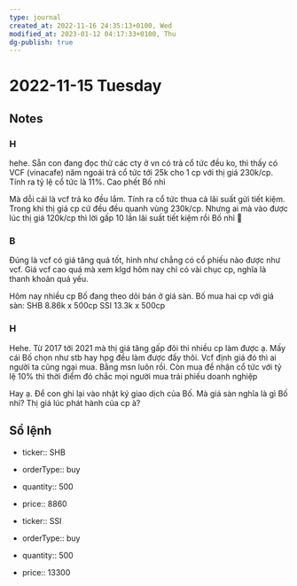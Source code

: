 ```yaml
---
type: journal
created_at: 2022-11-16 24:35:13+0100, Wed
modified_at: 2023-01-12 04:17:33+0100, Thu
dg-publish: true
---
```

# 2022-11-15 Tuesday

## Notes

### H

hehe. Sẵn con đang đọc thử các cty ở vn có trả cổ tức đều ko, thì thấy có VCF (vinacafe) năm ngoái trả cổ tức tới 25k cho 1 cp với thị giá 230k/cp. Tính ra tỷ lệ cổ tức là 11%. Cao phết Bố nhỉ

Mà dỗi cái là vcf trả ko đều lắm. Tính ra cổ tức thua cả lãi suất gửi tiết kiệm. Trong khi thị giá cp cứ đều đều quanh vùng 230k/cp. Nhưng ai mà vào được lúc thị giá 120k/cp thì lời gấp 10 lần lãi suất tiết kiệm rồi Bố nhỉ 🤣

### B

Đúng là vcf có giá tăng quá tốt, hình như chẳng có cổ phiếu nào được như vcf. Giá vcf cao quá mà xem klgd hôm nay chỉ có vài chục cp, nghĩa là thanh khoản quá yếu.

Hôm nay nhiều cp Bố đang theo dõi bán ở giá sàn.
Bố mua hai cp với giá sàn:
SHB 8.86k x 500cp
SSI 13.3k x 500cp

### H

Hehe. Từ 2017 tới 2021 mà thị giá tăng gấp đôi thì nhiều cp làm được ạ. Mấy cái Bố chọn như stb hay hpg đều làm được đấy thôi. Vcf định giá đó thì ai người ta cũng ngại mua. Bằng msn luôn rồi. Còn mua để nhận cổ tức với tỷ lệ 10% thì thời điểm đó chắc mọi người mua trái phiếu doanh nghiệp

Hay ạ. Để con ghi lại vào nhật ký giao dịch của Bố.
Mà giá sàn nghĩa là gì Bố nhỉ? Thị giá lúc phát hành của cp à?

## Sổ lệnh

- ticker:: SHB
- orderType:: buy
- quantity:: 500
- price:: 8860

- ticker:: SSI
- orderType:: buy
- quantity:: 500
- price:: 13300